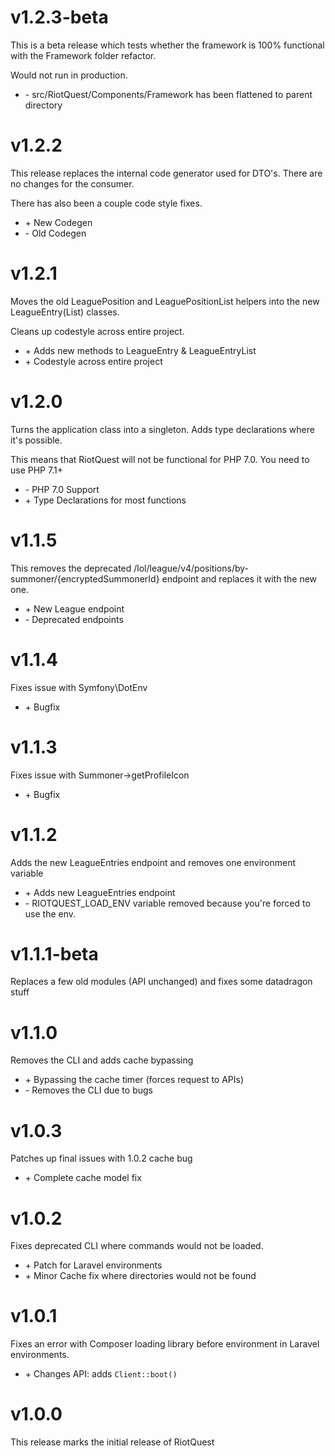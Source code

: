 # v1.2.3-beta

This is a beta release which tests whether the framework is 100% functional with the Framework folder refactor.

Would not run in production.

- \- src/RiotQuest/Components/Framework has been flattened to parent directory

# v1.2.2

This release replaces the internal code generator used for DTO's. There are no changes for the consumer.

There has also been a couple code style fixes.

- \+ New Codegen
- \- Old Codegen

# v1.2.1

Moves the old LeaguePosition and LeaguePositionList helpers into the new LeagueEntry(List) classes.

Cleans up codestyle across entire project.

- \+ Adds new methods to LeagueEntry & LeagueEntryList
- \+ Codestyle across entire project

# v1.2.0

Turns the application class into a singleton. Adds type declarations where it's possible.

This means that RiotQuest will not be functional for PHP 7.0. You need to use PHP 7.1+

- \- PHP 7.0 Support
- \+ Type Declarations for most functions

# v1.1.5

This removes the deprecated /lol/league/v4/positions/by-summoner/{encryptedSummonerId} endpoint and replaces it with the new one.

- \+ New League endpoint
- \- Deprecated endpoints

# v1.1.4

Fixes issue with Symfony\DotEnv

- \+ Bugfix

# v1.1.3

Fixes issue with Summoner->getProfileIcon

- \+ Bugfix

# v1.1.2

Adds the new LeagueEntries endpoint and removes one environment variable

- \+ Adds new LeagueEntries endpoint
- \- RIOTQUEST_LOAD_ENV variable removed because you're forced to use the env.

# v1.1.1-beta

Replaces a few old modules (API unchanged) and fixes some datadragon stuff


# v1.1.0

Removes the CLI and adds cache bypassing

- \+ Bypassing the cache timer (forces request to APIs)
- \- Removes the CLI due to bugs

# v1.0.3

Patches up final issues with 1.0.2 cache bug

- \+ Complete cache model fix

# v1.0.2

Fixes deprecated CLI where commands would not be loaded.

- \+ Patch for Laravel environments
- \+ Minor Cache fix where directories would not be found 

# v1.0.1

Fixes an error with Composer loading library before environment in Laravel environments.

- \+ Changes API: adds `Client::boot()`

# v1.0.0

This release marks the initial release of RiotQuest
